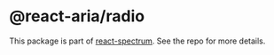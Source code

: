 # @react-aria/radio

This package is part of [react-spectrum](https://github.com/watheia/spectrum). See the repo for more details.

